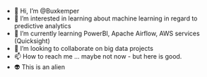 - 👋 Hi, I’m @Buxkemper
- 👀 I’m interested in learning about machine learning in regard to predictive analytics
- 🌱 I’m currently learning PowerBI, Apache Airflow, AWS services (Quicksight)
- 💞️ I’m looking to collaborate on big data projects
- 📫 How to reach me ... maybe not now - but here is good.
- 👽 This is an alien

<!---
Buxkemper is a ✨ special ✨ repository because its `README.md` (this file) appears on your GitHub profile.
You can click the Preview link to take a look at your changes.
--->

